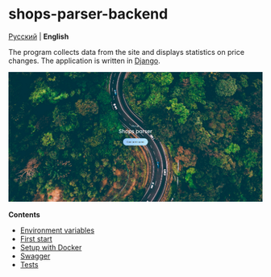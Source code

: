 # shops-parser-backend

[Русский](docs/ru/README.md) | **English**

The program collects data from the site and displays statistics on price changes. 
The application is written in [Django](https://www.djangoproject.com/).

<img src="docs/img/image.png">

**Contents**

- [Environment variables](docs/en/enviroment.md)
- [First start](docs/en/first_start.md)
- [Setup with Docker](docs/en/docker.md)
- [Swagger](docs/en/swagger.md)
- [Tests](docs/en/tests.md)

